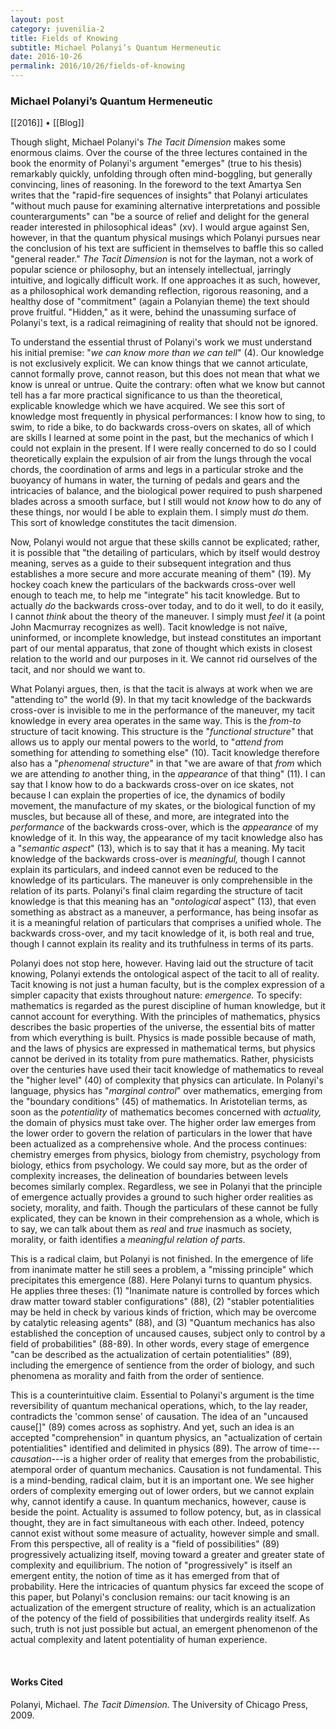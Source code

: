 ```yaml
---
layout: post
category: juvenilia-2
title: Fields of Knowing
subtitle: Michael Polanyi’s Quantum Hermeneutic
date: 2016-10-26
permalink: 2016/10/26/fields-of-knowing
---
```


### Michael Polanyi’s Quantum Hermeneutic

[[2016]] • [[Blog]]

Though slight, Michael Polanyi's *The Tacit Dimension* makes some enormous claims. Over the course of the three lectures contained in the book the enormity of Polanyi's argument "emerges" (true to his thesis) remarkably quickly, unfolding through often mind-boggling, but generally convincing, lines of reasoning. In the foreword to the text Amartya Sen writes that the "rapid-fire sequences of insights" that Polanyi articulates "without much pause for examining alternative interpretations and possible counterarguments" can "be a source of relief and delight for the general reader interested in philosophical ideas" (xv). I would argue against Sen, however, in that the quantum physical musings which Polanyi pursues near the conclusion of his text are sufficient in themselves to baffle this so called "general reader." *The Tacit Dimension* is not for the layman, not a work of popular science or philosophy, but an intensely intellectual, jarringly intuitive, and logically difficult work. If one approaches it as such, however, as a philosophical work demanding reflection, rigorous reasoning, and a healthy dose of "commitment" (again a Polanyian theme) the text should prove fruitful. "Hidden," as it were, behind the unassuming surface of Polanyi's text, is a radical reimagining of reality that should not be ignored.

To understand the essential thrust of Polanyi's work we must understand his initial premise: "*we can know more than we can tell*" (4). Our knowledge is not exclusively explicit. We can know things that we cannot articulate, cannot formally prove, cannot reason, but this does not mean that what we know is unreal or untrue. Quite the contrary: often what we know but cannot tell has a far more practical significance to us than the theoretical, explicable knowledge which we have acquired. We see this sort of knowledge most frequently in physical performances: I know how to sing, to swim, to ride a bike, to do backwards cross-overs on skates, all of which are skills I learned at some point in the past, but the mechanics of which I could not explain in the present. If I were really concerned to do so I could theoretically explain the expulsion of air from the lungs through the vocal chords, the coordination of arms and legs in a particular stroke and the buoyancy of humans in water, the turning of pedals and gears and the intricacies of balance, and the biological power required to push sharpened blades across a smooth surface, but I still would not *know* how to do any of these things, nor would I be able to explain them. I simply must *do* them. This sort of knowledge constitutes the tacit dimension.

Now, Polanyi would not argue that these skills cannot be explicated; rather, it is possible that "the detailing of particulars, which by itself would destroy meaning, serves as a guide to their subsequent integration and thus establishes a more secure and more accurate meaning of them" (19). My hockey coach knew the particulars of the backwards cross-over well enough to teach me, to help me "integrate" his tacit knowledge. But to actually *do* the backwards cross-over today, and to do it well, to do it easily, I cannot *think* about the theory of the maneuver. I simply must *feel* it (a point John Macmurray recognizes as well). Tacit knowledge is not naïve, uninformed, or incomplete knowledge, but instead constitutes an important part of our mental apparatus, that zone of thought which exists in closest relation to the world and our purposes in it. We cannot rid ourselves of the tacit, and nor should we want to.

What Polanyi argues, then, is that the tacit is always at work when we are "attending to" the world (9). In that my tacit knowledge of the backwards cross-over is invisible to me in the performance of the maneuver, my tacit knowledge in every area operates in the same way. This is the *from-to* structure of tacit knowing. This structure is the "*functional structure*" that allows us to apply our mental powers to the world, to "*attend from* something for attending *to* something else" (10). Tacit knowledge therefore also has a "*phenomenal structure*" in that "we are aware of that *from* which we are attending *to* another thing, in the *appearance* of that thing" (11). I can say that I know how to do a backwards cross-over on ice skates, not because I can explain the properties of ice, the dynamics of bodily movement, the manufacture of my skates, or the biological function of my muscles, but because all of these, and more, are integrated into the *performance* of the backwards cross-over, which is the *appearance* of my knowledge of it. In this way, the appearance of my tacit knowledge also has a "*semantic aspect*" (13), which is to say that it has a meaning. My tacit knowledge of the backwards cross-over is *meaningful,* though I cannot explain its particulars, and indeed cannot even be reduced to the knowledge of its particulars. The maneuver is only comprehensible in the relation of its parts. Polanyi's final claim regarding the structure of tacit knowledge is that this meaning has an "*ontological* aspect" (13), that even something as abstract as a maneuver, a performance, has being insofar as it is a meaningful relation of particulars that comprises a unified whole. The backwards cross-over, and my tacit knowledge of it, is both real and true, though I cannot explain its reality and its truthfulness in terms of its parts.

Polanyi does not stop here, however. Having laid out the structure of tacit knowing, Polanyi extends the ontological aspect of the tacit to all of reality. Tacit knowing is not just a human faculty, but is the complex expression of a simpler capacity that exists throughout nature: *emergence.* To specify: mathematics is regarded as the purest discipline of human knowledge, but it cannot account for everything. With the principles of mathematics, physics describes the basic properties of the universe, the essential bits of matter from which everything is built. Physics is made possible because of math, and the laws of physics are expressed in mathematical terms, but physics cannot be derived in its totality from pure mathematics. Rather, physicists over the centuries have used their tacit knowledge of mathematics to reveal the "higher level" (40) of complexity that physics can articulate. In Polanyi's language, physics has "*marginal control*" over mathematics, emerging from the "boundary conditions" (45) of mathematics. In Aristotelian terms, as soon as the *potentiality* of mathematics becomes concerned with *actuality,* the domain of physics must take over. The higher order law emerges from the lower order to govern the relation of particulars in the lower that have been actualized as a comprehensive whole. And the process continues: chemistry emerges from physics, biology from chemistry, psychology from biology, ethics from psychology. We could say more, but as the order of complexity increases, the delineation of boundaries between levels becomes similarly complex. Regardless, we see in Polanyi that the principle of emergence actually provides a ground to such higher order realities as society, morality, and faith. Though the particulars of these cannot be fully explicated, they can be known in their comprehension as a whole, which is to say, we can talk about them as *real* and *true* inasmuch as society, morality, or faith identifies a *meaningful relation of parts*.

This is a radical claim, but Polanyi is not finished. In the emergence of life from inanimate matter he still sees a problem, a "missing principle" which precipitates this emergence (88). Here Polanyi turns to quantum physics. He applies three theses: (1) "Inanimate nature is controlled by forces which draw matter toward stabler configurations" (88), (2) "stabler potentialities may be held in check by various kinds of friction, which may be overcome by catalytic releasing agents" (88), and (3) "Quantum mechanics has also established the conception of uncaused causes, subject only to control by a field of probabilities" (88-89). In other words, every stage of emergence "can be described as the actualization of certain potentialities" (89), including the emergence of sentience from the order of biology, and such phenomena as morality and faith from the order of sentience.

This is a counterintuitive claim. Essential to Polanyi's argument is the time reversibility of quantum mechanical operations, which, to the lay reader, contradicts the 'common sense' of causation. The idea of an "uncaused cause\[\]" (89) comes across as sophistry. And yet, such an idea is an accepted "comprehension" in quantum physics, an "actualization of certain potentialities" identified and delimited in physics (89). The arrow of time---*causation*---is a higher order of reality that emerges from the probabilistic, atemporal order of quantum mechanics. Causation is not fundamental. This is a mind-bending, radical claim, but it is an important one. We see higher orders of complexity emerging out of lower orders, but we cannot explain why, cannot identify a cause. In quantum mechanics, however, cause is beside the point. Actuality is assumed to follow potency, but, as in classical thought, they are in fact simultaneous with each other. Indeed, potency cannot exist without some measure of actuality, however simple and small. From this perspective, all of reality is a "field of possibilities" (89) progressively actualizing itself, moving toward a greater and greater state of complexity and equilibrium. The notion of "progressively" is itself an emergent entity, the notion of time as it has emerged from that of probability. Here the intricacies of quantum physics far exceed the scope of this paper, but Polanyi's conclusion remains: our tacit knowing is an actualization of the emergent structure of reality, which is an actualization of the potency of the field of possibilities that undergirds reality itself. As such, truth is not just possible but actual, an emergent phenomenon of the actual complexity and latent potentiality of human experience.

<br>

#### Works Cited

Polanyi, Michael. *The Tacit Dimension.* The University of Chicago Press, 2009.
